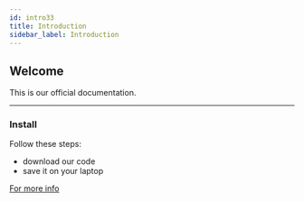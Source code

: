 ```yaml
---
id: intro33
title: Introduction
sidebar_label: Introduction
---
```


## Welcome

This is our official documentation.

---

### Install

Follow these steps:

* download our code
* save it on your laptop

[For more info](https://www.google.com/)